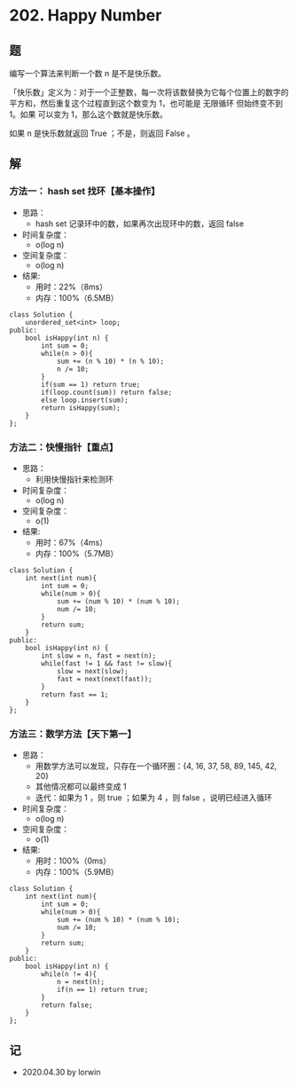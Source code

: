 # 202. Happy Number

## 题

编写一个算法来判断一个数 n 是不是快乐数。

「快乐数」定义为：对于一个正整数，每一次将该数替换为它每个位置上的数字的平方和，然后重复这个过程直到这个数变为 1，也可能是 无限循环 但始终变不到 1。如果 可以变为  1，那么这个数就是快乐数。

如果 n 是快乐数就返回 True ；不是，则返回 False 。

## 解

### 方法一： hash set 找环【基本操作】
- 思路：
  - hash set 记录环中的数，如果再次出现环中的数，返回 false
- 时间复杂度：
  - o(log n)
- 空间复杂度：
  - o(log n)
- 结果:
  - 用时：22%（8ms）
  - 内存：100%（6.5MB）
```
class Solution {
    unordered_set<int> loop;
public:
    bool isHappy(int n) {
        int sum = 0;
        while(n > 0){
            sum += (n % 10) * (n % 10);
            n /= 10;
        }
        if(sum == 1) return true;
        if(loop.count(sum)) return false;
        else loop.insert(sum);
        return isHappy(sum);
    }
};
```

### 方法二：快慢指针【重点】
- 思路：
  - 利用快慢指针来检测环
- 时间复杂度：
  - o(log n)
- 空间复杂度：
  - o(1)
- 结果:
  - 用时：67%（4ms）
  - 内存：100%（5.7MB）
```
class Solution {
    int next(int num){
        int sum = 0;
        while(num > 0){
            sum += (num % 10) * (num % 10);
            num /= 10;
        }
        return sum;
    }
public:
    bool isHappy(int n) {
        int slow = n, fast = next(n);
        while(fast != 1 && fast != slow){
            slow = next(slow);
            fast = next(next(fast));
        }
        return fast == 1;
    }
};
```

### 方法三：数学方法【天下第一】
- 思路：
  - 用数学方法可以发现，只存在一个循环圈：{4, 16, 37, 58, 89, 145, 42, 20}
  - 其他情况都可以最终变成 1
  - 迭代：如果为 1 ，则 true ；如果为 4 ，则 false ，说明已经进入循环
- 时间复杂度：
  - o(log n)
- 空间复杂度：
  - o(1)
- 结果:
  - 用时：100%（0ms）
  - 内存：100%（5.9MB）
```
class Solution {
    int next(int num){
        int sum = 0;
        while(num > 0){
            sum += (num % 10) * (num % 10);
            num /= 10;
        }
        return sum;
    }
public:
    bool isHappy(int n) {
        while(n != 4){
            n = next(n);
            if(n == 1) return true; 
        }    
        return false;
    }
};
```

## 记
<!-- 
基础：@basic
重点：@important
记忆：@memory
易错：@warning
待办：@todo
模板：@template
 -->

- 2020.04.30 by lorwin